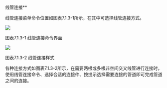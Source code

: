 线管连接**

线管连接菜单命令位置如图表7.1.3\-1所示，在其中可选择线管连接方式。

![](file:///C:\Users\pkpm\AppData\Local\Temp\ksohtml5908\wps22.jpg)

图表7.1.3\-1 线管连接命令界面

![](file:///C:\Users\pkpm\AppData\Local\Temp\ksohtml5908\wps23.jpg)

图表7.1.3\-2 线管连接样式

各种连接方式如图表7.1.3\-2所示，在需要两根或多根非空间交叉线管进行连接时，使用线管连接命令、选择合适的连接件、按提示选择需要连接的管道即可完成管道之间的连接。